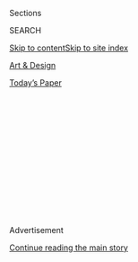 <div id="app">

<div>

<div>

<div>

<div class="NYTAppHideMasthead css-1q2w90k e1suatyy0">

<div class="section css-ui9rw0 e1suatyy2">

<div class="css-eph4ug er09x8g0">

<div class="css-6n7j50">

</div>

<span class="css-1dv1kvn">Sections</span>

<div class="css-10488qs">

<span class="css-1dv1kvn">SEARCH</span>

</div>

[Skip to content](#site-content)[Skip to site index](#site-index)

</div>

<div id="masthead-section-label" class="css-1wr3we4 eaxe0e00">

[Art &
Design](https://www.nytimes3xbfgragh.onion/section/arts/design)

</div>

<div class="css-10698na e1huz5gh0">

</div>

</div>

<div id="masthead-bar-one" class="section hasLinks css-15hmgas e1csuq9d3">

<div class="css-uqyvli e1csuq9d0">

</div>

<div class="css-1uqjmks e1csuq9d1">

</div>

<div class="css-9e9ivx">

[](https://myaccount.nytimes3xbfgragh.onion/auth/login?response_type=cookie&client_id=vi)

</div>

<div class="css-1bvtpon e1csuq9d2">

[Today’s
Paper](https://www.nytimes3xbfgragh.onion/section/todayspaper)

</div>

</div>

</div>

</div>

<div data-aria-hidden="false">

<div id="site-content" data-role="main">

<div>

<div class="css-1aor85t" style="opacity:0.000000001;z-index:-1;visibility:hidden">

<div class="css-1hqnpie">

<div class="css-epjblv">

<span class="css-17xtcya">[Art &
Design](/section/arts/design)</span><span class="css-x15j1o">|</span><span class="css-fwqvlz">Christie’s
New Auction Technique: The Global
Gavel</span>

</div>

<div class="css-k008qs">

<div class="css-1iwv8en">

<span class="css-18z7m18"></span>

<div>

</div>

</div>

<span class="css-1n6z4y">https://nyti.ms/3fjad63</span>

<div class="css-1705lsu">

<div class="css-4xjgmj">

<div class="css-4skfbu" data-role="toolbar" data-aria-label="Social Media Share buttons, Save button, and Comments Panel with current comment count" data-testid="share-tools">

  - 
  - 
  - 
  - 
    
    <div class="css-6n7j50">
    
    </div>

  - 

</div>

</div>

</div>

</div>

</div>

</div>

<div id="NYT_TOP_BANNER_REGION" class="css-13pd83m">

</div>

<div id="top-wrapper" class="css-1sy8kpn">

<div id="top-slug" class="css-l9onyx">

Advertisement

</div>

[Continue reading the main
story](#after-top)

<div class="ad top-wrapper" style="text-align:center;height:100%;display:block;min-height:250px">

<div id="top" class="place-ad" data-position="top" data-size-key="top">

</div>

</div>

<div id="after-top">

</div>

</div>

<div>

<div id="sponsor-wrapper" class="css-1hyfx7x">

<div id="sponsor-slug" class="css-19vbshk">

Supported by

</div>

[Continue reading the main
story](#after-sponsor)

<div id="sponsor" class="ad sponsor-wrapper" style="text-align:center;height:100%;display:block">

</div>

<div id="after-sponsor">

</div>

</div>

<div class="css-186x18t">

</div>

<div class="css-1vkm6nb ehdk2mb0">

# Christie’s New Auction Technique: The Global Gavel

</div>

The sale on Friday, which started in Hong Kong and included Paris,
London and New York, raised $420.9
million.

<div class="css-79elbk" data-testid="photoviewer-wrapper">

<div class="css-z3e15g" data-testid="photoviewer-wrapper-hidden">

</div>

<div class="css-1a48zt4 ehw59r15" data-testid="photoviewer-children">

![<span class="css-16f3y1r e13ogyst0" data-aria-hidden="true">“Complements,”
by the American Minimalist painter Brice Marden, sold for more than
triple the artist’s previous auction
high.</span><span class="css-cnj6d5 e1z0qqy90" itemprop="copyrightHolder"><span class="css-1ly73wi e1tej78p0">Credit...</span><span><span>Brice
Marden/Artists Rights Society (ARS), New York; via
Christie's</span></span></span>](https://static01.graylady3jvrrxbe.onion/images/2020/07/10/arts/10auction1/10auction1-articleLarge.jpg?quality=75&auto=webp&disable=upscale)

</div>

</div>

<div class="css-18e8msd">

<div class="css-vp77d3 epjyd6m0">

<div class="css-1baulvz">

By <span class="css-1baulvz last-byline" itemprop="name">Scott
Reyburn</span>

</div>

</div>

  - July 10,
    2020

  - 
    
    <div class="css-4xjgmj">
    
    <div class="css-d8bdto" data-role="toolbar" data-aria-label="Social Media Share buttons, Save button, and Comments Panel with current comment count" data-testid="share-tools">
    
      - 
      - 
      - 
      - 
        
        <div class="css-6n7j50">
        
        </div>
    
      - 
    
    </div>
    
    </div>

</div>

</div>

<div class="section meteredContent css-1r7ky0e" name="articleBody" itemprop="articleBody">

<div class="css-1fanzo5 StoryBodyCompanionColumn">

<div class="css-53u6y8">

It started in Hong Kong at 9:25 in the evening, moved back eight time
zones to Paris and London in the afternoon, and then finished in New
York at 11:15 Friday morning. In just under four hours, $420.9 million
had been spent.

This was the back-to-the-future format of Christie’s live-streamed “ONE”
sale, the latest attempt by an international auction house to
demonstrate that, thanks to the latest technology, the
multimillion-dollar top end of the art market can still sparkle in the
gloom of a pandemic.

Christie’s four-venue “global 20th century art sale” replaced the
company’s live evening auctions of contemporary, Impressionist and
modern art in New York in May and in London in June. It followed
Sotheby’s pioneering live-streamed [$363.2 million “clicks and bricks”
auction](https://www.nytimes3xbfgragh.onion/2020/06/30/arts/design/sothebys-online-auction.html)
on June 29, and an equivalent hybrid offering at Phillips on July 2 that
raised [$41
million](https://www.artnews.com/art-news/market/phillips-june-2020-evening-sale-1202693351/).

The Covid-induced shift from live to online-only sales has severely
dented turnover at the major auction houses. During the second quarter
of 2020, Christie’s auction revenues were down 60 percent from the same
period last year, according to the London art analytics company Pi-eX.
Christie’s, like Sotheby’s and Phillips, has had to come up with
compelling new auction formats to re-engage the 0.01 percent of the
population that buys and sells big-ticket art.

</div>

</div>

<div class="css-1fanzo5 StoryBodyCompanionColumn">

<div class="css-53u6y8">

“Everyone was holding their breath before Sotheby’s sale,” said Abigail
Asher, co-founder of Guggenheim Asher, an art advisory company in New
York. “There had been no public transactions of this value since
February.” Sotheby’s had shown that there was “absolute confidence in
art as an asset class,” she added. “This is a global buying market.”

</div>

</div>

<div class="css-79elbk" data-testid="photoviewer-wrapper">

<div class="css-z3e15g" data-testid="photoviewer-wrapper-hidden">

</div>

<div class="css-1a48zt4 ehw59r15" data-testid="photoviewer-children">

![<span class="css-16f3y1r e13ogyst0" data-aria-hidden="true">Rene
Magritte’s 1962 painting, “L’Arc de Triomphe,” inspired serious
competition, almost doubling its estimate to sell for about $22.4
million.</span><span class="css-cnj6d5 e1z0qqy90" itemprop="copyrightHolder"><span class="css-1ly73wi e1tej78p0">Credit...</span><span>C.
Herscovici/Artists Rights Society (ARS), New York; via
Christie's</span></span>](https://static01.graylady3jvrrxbe.onion/images/2020/07/10/arts/10AUCTION3/10AUCTION3-articleLarge.jpg?quality=75&auto=webp&disable=upscale)

</div>

</div>

<div class="css-1fanzo5 StoryBodyCompanionColumn">

<div class="css-53u6y8">

That was certainly the thinking behind Christie’s “ONE” sale, a relay of
four auctioneers seamlessly “passing the gavel” in real time, “crossing
borders to create one vision, one sale.” Unlike Sotheby’s “multicamera
global livestream” predecessor, which featured one auctioneer in an
empty studio fluently fielding telephone and online bids from screens,
Christie’s sequence of live sales had a lot of moving parts, some of
which moved better than others.

“It seemed to be a great thing, but access was a little complicated, and
when the Hong Kong auction was not starting half an hour late, I lost
interest,” said Nikolaus Barta, a collector and art insurer, based in
Vienna.

The sale eventually started 56 minutes late. The live feed was prone to
freezing and breaking, and viewers were at times confused as to which
auctioneer was actually selling the work in question. “No, I’m selling
it,” said a frustrated Cécile Verdier, Christie’s auctioneer in Paris,
as Jussi Pylkkanen, the company’s global president, conducted a
mini-auction in London for the impressive 1963 Jean Dubuffet painting,
“Pourlèche Fiston.” It eventually topped the Paris session with a
price of 6.5 million euros, or about $7.4 million.

</div>

</div>

<div class="css-1fanzo5 StoryBodyCompanionColumn">

<div class="css-53u6y8">

The sale was meant to have been kick-started in Hong Kong by a large red
“Hurricane Period” abstract from 1963 by Zao Wou-Ki, Asia’s most coveted
postwar international artist. Estimated to sell for at least $10
million, it failed to find a buyer.

“I was surprised,” said Christian Ogier, a Paris-based dealer who
specializes in modern Asian art. “I thought someone in Asia would go for
it. The size, color and date were good. But it was incredibly
expensive.”

It was left instead to the 1989 Gerhard Richter abstract, “Frost (1)” to
lead a less than effervescent 10-lot Hong Kong session with a price of
$10.3 **** million, just above its high estimate.

Over in London, Rene Magritte’s quintessentially enigmatic 1962
painting, “L’Arc de Triomphe,” depicting a tree standing in front of a
wall of foliage, inspired serious competition, almost doubling its
estimate to sell to a telephone bidder in New York for 17.8 million
pounds, or about $22.4
million.

</div>

</div>

<div class="css-79elbk" data-testid="photoviewer-wrapper">

<div class="css-z3e15g" data-testid="photoviewer-wrapper-hidden">

</div>

<div class="css-1a48zt4 ehw59r15" data-testid="photoviewer-children">

<div class="css-1xdhyk6 erfvjey0">

<span class="css-1ly73wi e1tej78p0">Image</span>

<div class="css-zjzyr8">

<div data-testid="lazyimage-container" style="height:323.51111111111106px">

</div>

</div>

</div>

<span class="css-16f3y1r e13ogyst0" data-aria-hidden="true">Pablo
Picasso’s 1955 “Les Femmes d’Alger (Version ‘F’)” was pushed by three
bidders to $29.2
million.</span><span class="css-cnj6d5 e1z0qqy90" itemprop="copyrightHolder"><span class="css-1ly73wi e1tej78p0">Credit...</span><span>Estate
of Pablo Picasso/Artists Rights Society (ARS), New York, via
Christie's</span></span>

</div>

</div>

<div class="css-1fanzo5 StoryBodyCompanionColumn">

<div class="css-53u6y8">

Most of the sale’s major-name trophies were clustered in the concluding
33-lot New York session. Pablo Picasso’s “Les Femmes d’Alger (Version
‘F’)” from 1955, and Barnett Newman’s 1948 Abstract Expressionist
rarity, “Onement V,” were museum-quality masterworks that appealed to an
older tradition of collecting. The Picasso was pushed by three bidders
to $29.2 million, but the Newman, estimated at $30 million, sold to a
single bid of $30.9 million.

</div>

</div>

<div class="css-1fanzo5 StoryBodyCompanionColumn">

<div class="css-53u6y8">

Roy Lichtenstein’s iconic 1994 Pop canvas, “Nude With Joyous Painting,”
valued at $30 million, proved to be more in tune with billionaires’
current collecting tastes. From the series of nudes that the artist
painted during the last five years of his life, and never seen at
auction before, this piece sparked a nine-minute battle between
telephone bidders, before falling to a client in Hong Kong for the
sale’s top price of $46.2 million.

Most remarkable of the seven new auction highs set in New York for
individual artists was the $30.9 million given for “Complements,” an
admired 8-foot-wide, two-panel abstract of colorful intertwining threads
painted by the in-vogue American Minimalist painter Brice Marden, the
subject of a sold-out show at the Gagosian Gallery in New York last
year. Painted between 2004 and 2007, and guaranteed to sell for a
minimum of $30 million, “Complements” more than tripled the artist’s
previous auction high. Such are the dynamics of the market for
contemporary art that auction prices for Mr. Marden are now almost as
high as those for an old master like **** for Rembrandt, whose current
auction record is $33.2 million, according to Artprice.

“Christie’s was trying to set a whole new load of records for artists
because they thought they had the whole world looking on,” said Michael
Short, an art adviser in Berlin, who noticed the measured nature of the
bidding on many of the lots. “It didn’t have the animal energy of a live
auction.”

But others were impressed. “It was an incredible live experiment, which
allows one to feel and realize the width, and breadth of the art market,
as well as judge the depth of it on a specific artist or artwork,” said
Mr. Ogier, the Paris-based dealer.

Overall, Christie’s inaugural ONE sale raised $420.9 million from 79
offered lots. “It’s a great result in the circumstances of the market,”
said Guillaume Cerutti, Christie’s chief executive, at the post-sale
Zoom news conference. “As a global concept it worked very well.” He
added that more than. 20,000 people followed the sale on various digital
channels.

But as was the case the previous week at Sotheby’s, year-on-year sales
figures were significantly lower. Last May, Christie’s evening sales of
Impressionist, modern and contemporary art raised $937.8 million, more
than double the proceeds of the “ONE” auction.

</div>

</div>

</div>

<div>

</div>

<div>

</div>

<div>

</div>

<div>

<div id="bottom-wrapper" class="css-1ede5it">

<div id="bottom-slug" class="css-l9onyx">

Advertisement

</div>

[Continue reading the main
story](#after-bottom)

<div id="bottom" class="ad bottom-wrapper" style="text-align:center;height:100%;display:block;min-height:90px">

</div>

<div id="after-bottom">

</div>

</div>

</div>

</div>

</div>

## Site Index

<div>

</div>

## Site Information Navigation

  - [© <span>2020</span> <span>The New York Times
    Company</span>](https://help.nytimes3xbfgragh.onion/hc/en-us/articles/115014792127-Copyright-notice)

<!-- end list -->

  - [NYTCo](https://www.nytco.com/)
  - [Contact
    Us](https://help.nytimes3xbfgragh.onion/hc/en-us/articles/115015385887-Contact-Us)
  - [Work with us](https://www.nytco.com/careers/)
  - [Advertise](https://nytmediakit.com/)
  - [T Brand Studio](http://www.tbrandstudio.com/)
  - [Your Ad
    Choices](https://www.nytimes3xbfgragh.onion/privacy/cookie-policy#how-do-i-manage-trackers)
  - [Privacy](https://www.nytimes3xbfgragh.onion/privacy)
  - [Terms of
    Service](https://help.nytimes3xbfgragh.onion/hc/en-us/articles/115014893428-Terms-of-service)
  - [Terms of
    Sale](https://help.nytimes3xbfgragh.onion/hc/en-us/articles/115014893968-Terms-of-sale)
  - [Site
    Map](https://spiderbites.nytimes3xbfgragh.onion)
  - [Help](https://help.nytimes3xbfgragh.onion/hc/en-us)
  - [Subscriptions](https://www.nytimes3xbfgragh.onion/subscription?campaignId=37WXW)

</div>

</div>

</div>

</div>
